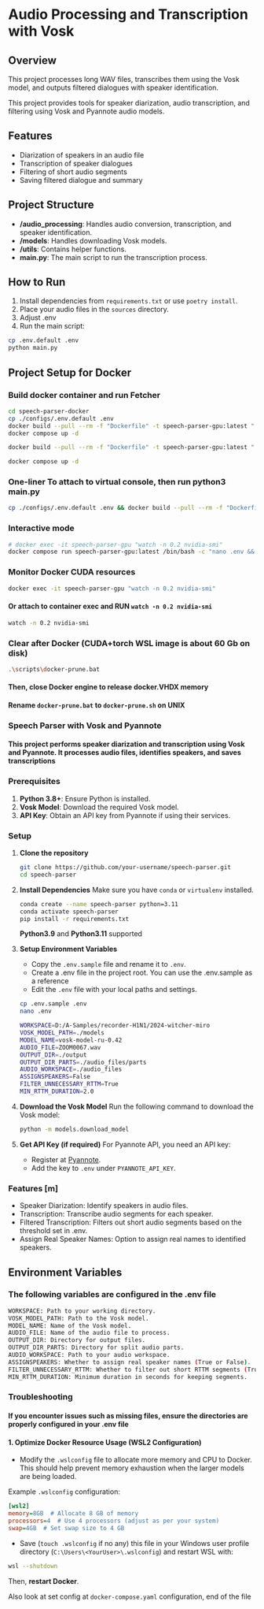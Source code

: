 # Audio Processing and Transcription with Vosk

## Overview

This project processes long WAV files, transcribes them using the Vosk model, and outputs filtered dialogues with speaker identification.

This project provides tools for speaker diarization, audio transcription, and filtering using Vosk and Pyannote audio models.

## Features

- Diarization of speakers in an audio file
- Transcription of speaker dialogues
- Filtering of short audio segments
- Saving filtered dialogue and summary

## Project Structure

- **/audio_processing**: Handles audio conversion, transcription, and speaker identification.
- **/models**: Handles downloading Vosk models.
- **/utils**: Contains helper functions.
- **main.py**: The main script to run the transcription process.

## How to Run

1. Install dependencies from `requirements.txt` or use `poetry install`.
2. Place your audio files in the `sources` directory.
3. Adjust .env
4. Run the main script:

```bash
cp .env.default .env
python main.py
```

## Project Setup for Docker

### Build docker container and run Fetcher

```bash
cd speech-parser-docker
cp ./configs/.env.default .env
docker build --pull --rm -f "Dockerfile" -t speech-parser-gpu:latest "."
docker compose up -d
```

```bash
docker build --pull --rm -f "Dockerfile" -t speech-parser-gpu:latest "."
```

```bash
docker compose up -d
```

### One-liner To attach to virtual console, then run python3 main.py

```bash
cp ./configs/.env.default .env && docker build --pull --rm -f "Dockerfile" -t speech-parser-gpu:latest "."
```

### Interactive mode

```bash
# docker exec -it speech-parser-gpu "watch -n 0.2 nvidia-smi"
docker compose run speech-parser-gpu:latest /bin/bash -c "nano .env && python3 main.py"
```

### Monitor Docker CUDA resources

```bash
docker exec -it speech-parser-gpu "watch -n 0.2 nvidia-smi"
```

#### Or attach to container exec and RUN `watch -n 0.2 nvidia-smi`

```bash
watch -n 0.2 nvidia-smi
```

### Clear after Docker (CUDA+torch WSL image is about 60 Gb on disk)

```bash
.\scripts\docker-prune.bat
```

#### Then, close Docker engine to release docker.VHDX memory

#### Rename `docker-prune.bat` to `docker-prune.sh` on UNIX

### Speech Parser with Vosk and Pyannote

#### This project performs speaker diarization and transcription using Vosk and Pyannote. It processes audio files, identifies speakers, and saves transcriptions

### Prerequisites

1. **Python 3.8+**: Ensure Python is installed.
2. **Vosk Model**: Download the required Vosk model.
3. **API Key**: Obtain an API key from Pyannote if using their services.

### Setup

1. **Clone the repository**

    ```bash
    git clone https://github.com/your-username/speech-parser.git
    cd speech-parser
    ```

2. **Install Dependencies** Make sure you have `conda` or `virtualenv` installed.

    ```bash
    conda create --name speech-parser python=3.11
    conda activate speech-parser
    pip install -r requirements.txt
    ```

    **Python3.9** and **Python3.11** supported

3. **Setup Environment Variables**
    - Copy the `.env.sample` file and rename it to `.env`.
    - Create a .env file in the project root. You can use the .env.sample as a reference
    - Edit the `.env` file with your local paths and settings.

    ```bash
    cp .env.sample .env
    nano .env
    ```

    ```bash
    WORKSPACE=D:/A-Samples/recorder-H1N1/2024-witcher-miro
    VOSK_MODEL_PATH=./models
    MODEL_NAME=vosk-model-ru-0.42
    AUDIO_FILE=ZOOM0067.wav
    OUTPUT_DIR=./output
    OUTPUT_DIR_PARTS=./audio_files/parts
    AUDIO_WORKSPACE=./audio_files
    ASSIGNSPEAKERS=False
    FILTER_UNNECESSARY_RTTM=True
    MIN_RTTM_DURATION=2.0
    ```

4. **Download the Vosk Model** Run the following command to download the Vosk model:

    ```bash
    python -m models.download_model
    ```

5. **Get API Key (if required)** For Pyannote API, you need an API key:
    - Register at [Pyannote](https://pyannote.github.io).
    - Add the key to `.env` under `PYANNOTE_API_KEY`.

### Features [m]

- Speaker Diarization: Identify speakers in audio files.
- Transcription: Transcribe audio segments for each speaker.
- Filtered Transcription: Filters out short audio segments based on the threshold set in .env.
- Assign Real Speaker Names: Option to assign real names to identified speakers.

## Environment Variables

### The following variables are configured in the .env file

```bash
WORKSPACE: Path to your working directory.
VOSK_MODEL_PATH: Path to the Vosk model.
MODEL_NAME: Name of the Vosk model.
AUDIO_FILE: Name of the audio file to process.
OUTPUT_DIR: Directory for output files.
OUTPUT_DIR_PARTS: Directory for split audio parts.
AUDIO_WORKSPACE: Path to your audio workspace.
ASSIGNSPEAKERS: Whether to assign real speaker names (True or False).
FILTER_UNNECESSARY_RTTM: Whether to filter out short RTTM segments (True or False).
MIN_RTTM_DURATION: Minimum duration in seconds for keeping segments.
```

### Troubleshooting

#### If you encounter issues such as missing files, ensure the directories are properly configured in your .env file

#### 1. **Optimize Docker Resource Usage (WSL2 Configuration)**

- Modify the `.wslconfig` file to allocate more memory and CPU to Docker. This should help prevent memory exhaustion when the larger models are being loaded.

Example `.wslconfig` configuration:

```ini
[wsl2]
memory=8GB  # Allocate 8 GB of memory
processors=4  # Use 4 processors (adjust as per your system)
swap=4GB  # Set swap size to 4 GB
```

- Save (`touch .wslconfig` if no any) this file in your Windows user profile directory (`C:\Users\<YourUser>\.wslconfig`) and restart WSL with:

```bash
wsl --shutdown
```

Then, **restart Docker**.

Also look at set config at  `docker-compose.yaml` configuration, end of the file
